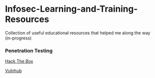 # Infosec-Learning-and-Training-Resources
Collection of useful educational resources that helped me along the way (in-progress)


### Penetration Testing

[Hack The Box](https://www.hackthebox.eu) 

[Vulnhub](https://www.vulnhub.com)
